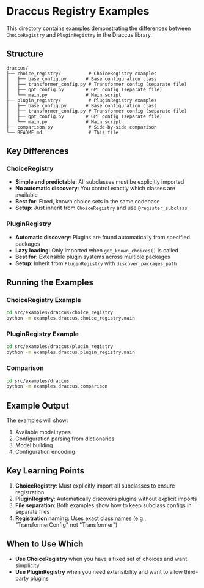 # Draccus Registry Examples

This directory contains examples demonstrating the differences between `ChoiceRegistry` and `PluginRegistry` in the Draccus library.

## Structure

```
draccus/
├── choice_registry/          # ChoiceRegistry examples
│   ├── base_config.py       # Base configuration class
│   ├── transformer_config.py # Transformer config (separate file)
│   ├── gpt_config.py        # GPT config (separate file)
│   └── main.py              # Main script
├── plugin_registry/          # PluginRegistry examples
│   ├── base_config.py       # Base configuration class
│   ├── transformer_config.py # Transformer config (separate file)
│   ├── gpt_config.py        # GPT config (separate file)
│   └── main.py              # Main script
├── comparison.py             # Side-by-side comparison
└── README.md                 # This file
```

## Key Differences

### ChoiceRegistry
- **Simple and predictable**: All subclasses must be explicitly imported
- **No automatic discovery**: You control exactly which classes are available
- **Best for**: Fixed, known choice sets in the same codebase
- **Setup**: Just inherit from `ChoiceRegistry` and use `@register_subclass`

### PluginRegistry
- **Automatic discovery**: Plugins are found automatically from specified packages
- **Lazy loading**: Only imported when `get_known_choices()` is called
- **Best for**: Extensible plugin systems across multiple packages
- **Setup**: Inherit from `PluginRegistry` with `discover_packages_path`

## Running the Examples

### ChoiceRegistry Example
```bash
cd src/examples/draccus/choice_registry
python -m examples.draccus.choice_registry.main
```

### PluginRegistry Example
```bash
cd src/examples/draccus/plugin_registry
python -m examples.draccus.plugin_registry.main
```

### Comparison
```bash
cd src/examples/draccus
python -m examples.draccus.comparison
```

## Example Output

The examples will show:
1. Available model types
2. Configuration parsing from dictionaries
3. Model building
4. Configuration encoding

## Key Learning Points

1. **ChoiceRegistry**: Must explicitly import all subclasses to ensure registration
2. **PluginRegistry**: Automatically discovers plugins without explicit imports
3. **File separation**: Both examples show how to keep subclass configs in separate files
4. **Registration naming**: Uses exact class names (e.g., "TransformerConfig" not "Transformer")

## When to Use Which

- **Use ChoiceRegistry** when you have a fixed set of choices and want simplicity
- **Use PluginRegistry** when you need extensibility and want to allow third-party plugins 